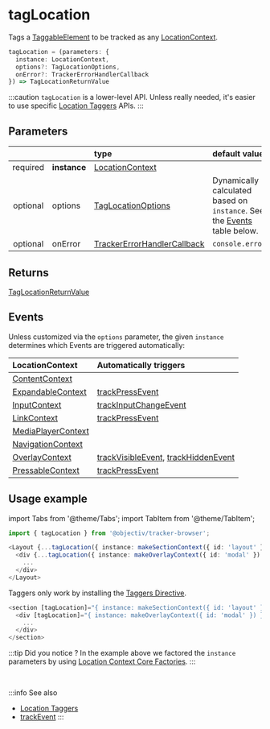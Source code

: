 # tagLocation

Tags a [TaggableElement](/tracking/api-reference/definitions/TaggableElement.md) to be tracked as any [LocationContext](/taxonomy/reference/location-contexts/overview.md).

```typescript
tagLocation = (parameters: {
  instance: LocationContext,
  options?: TagLocationOptions,
  onError?: TrackerErrorHandlerCallback
}) => TagLocationReturnValue
```

:::caution
`tagLocation` is a lower-level API. Unless really needed, it's easier to use specific [Location Taggers](/tracking/api-reference/locationTaggers/overview.md) APIs. 
:::

## Parameters
|          |              | type                                                                                              | default value
| :-:      | :--          | :--                                                                                               | :--           
| required | **instance** | [LocationContext](/taxonomy/reference/location-contexts/overview.md)                              |
| optional | options      | [TagLocationOptions](/tracking/api-reference/definitions/TagLocationOptions.md)                   | Dynamically calculated based on `instance`. See the [Events](#events) table below.
| optional | onError      | [TrackerErrorHandlerCallback](/tracking/api-reference/definitions/TrackerErrorHandlerCallback.md) | `console.error`

## Returns
[TagLocationReturnValue](/tracking/api-reference/definitions/TagLocationReturnValue.md) 

## Events
Unless customized via the `options` parameter, the given `instance` determines which Events are triggered automatically:

| LocationContext                                                                   | Automatically triggers
| :--                                                                               | :--
| [ContentContext](/taxonomy/reference/location-contexts/ContentContext.md)         | 
| [ExpandableContext](/taxonomy/reference/location-contexts/ExpandableContext.md)   | [trackPressEvent](/tracking/api-reference/eventTrackers/trackPressEvent.md)
| [InputContext](/taxonomy/reference/location-contexts/InputContext.md)             | [trackInputChangeEvent](/tracking/api-reference/eventTrackers/trackInputChangeEvent.md)
| [LinkContext](/taxonomy/reference/location-contexts/LinkContext.md)               | [trackPressEvent](/tracking/api-reference/eventTrackers/trackPressEvent.md)
| [MediaPlayerContext](/taxonomy/reference/location-contexts/MediaPlayerContext.md) | 
| [NavigationContext](/taxonomy/reference/location-contexts/NavigationContext.md)   | 
| [OverlayContext](/taxonomy/reference/location-contexts/OverlayContext.md)         | [trackVisibleEvent](/tracking/api-reference/eventTrackers/trackVisibleEvent.md), [trackHiddenEvent](/tracking/api-reference/eventTrackers/trackHiddenEvent.md)
| [PressableContext](/taxonomy/reference/location-contexts/PressableContext.md)     | [trackPressEvent](/tracking/api-reference/eventTrackers/trackPressEvent.md)

## Usage example

import Tabs from '@theme/Tabs';
import TabItem from '@theme/TabItem';

<Tabs>
  <TabItem value="react" label="React" default>

```typescript jsx
import { tagLocation } from '@objectiv/tracker-browser';
```

```typescript jsx
<Layout {...tagLocation({ instance: makeSectionContext({ id: 'layout' }) })}>
  <div {...tagLocation({ instance: makeOverlayContext({ id: 'modal' }) })}>
    ...
  </div>
</Layout>
```

  </TabItem>
  <TabItem value="angular" label="Angular">

Taggers only work by installing the [Taggers Directive](/tracking/how-to-guides/angular/getting-started.md#optional---configure-taggers-directive).

```typescript jsx
<section [tagLocation]="{ instance: makeSectionContext({ id: 'layout' }) }">
  <div [tagLocation]="{ instance: makeOverlayContext({ id: 'modal' }) }">
    ...
  </div>
</section>
```

  </TabItem>
</Tabs>

:::tip Did you notice ?
In the example above we factored the `instance` parameters by using [Location Context Core Factories](/tracking/api-reference/core/CoreFactories.md#location-context-factories).
:::

<br />

:::info See also
- [Location Taggers](/tracking/api-reference/locationTaggers/overview.md)
- [trackEvent](/tracking/api-reference/eventTrackers/trackEvent.md)
:::

